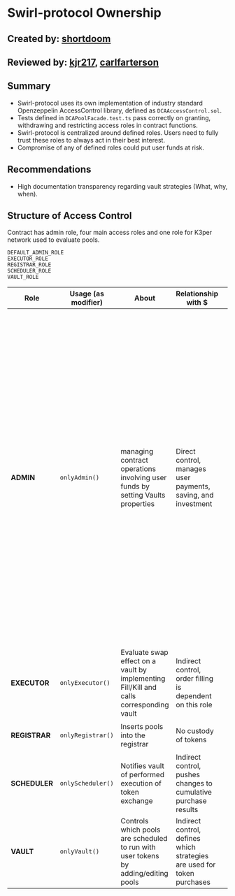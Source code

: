 # Swirl-protocol Ownership
## Created by: [shortdoom](https://github.com/shortdoom)
## Reviewed by: [kjr217](https://github.com/kjr217), [carlfarterson](https://github.com/carlfarterson)

## Summary
* Swirl-protocol uses its own implementation of industry standard Openzeppelin AccessControl library, defined as `DCAAccessControl.sol`.
* Tests defined in `DCAPoolFacade.test.ts` pass correctly on granting, withdrawing and restricting access roles in contract functions.
* Swirl-protocol is centralized around defined roles. Users need to fully trust these roles to always act in their best interest.
* Compromise of any of defined roles could put user funds at risk. 

## Recommendations
* High documentation transparency regarding vault strategies (What, why, when).

## Structure of Access Control

Contract has admin role, four main access roles and one role for K3per network used to evaluate pools.

```
DEFAULT_ADMIN_ROLE
EXECUTOR_ROLE
REGISTRAR_ROLE
SCHEDULER_ROLE
VAULT_ROLE
```

Role | Usage (as modifier) | About | Relationship with $ | Interaction with contracts
|---|---|---|---|---|
|**ADMIN**| `onlyAdmin()` | managing contract operations involving user funds by setting Vaults properties | Direct control, manages user payments, saving, and investment |<ul>`DCAPoolFacade.sol`<li>Set the minimum bond required by a keeper to call this contract</li><li>Enables/Disables keeper network integration</li><li>Collect unused balance from this contract</li></ul><ul>`DCAPoolFactory.sol`<li>Create a new DCA pool</li><li>Set the buy strategy used by newly create vaults </li><li>Enables a token to be used as base in new vaults</li><li>Enables a token to be used as order in new vaults</li></ul><ul>`DCAScheduler.sol`<li>Set the minimum total purchase quantity for this pool to become ready</li><li>Set fees charged by the protocol. Maximum 3%</li><li>Set recipient for fees</li></ul>	<ul>`DCAVault.sol`<li>Collect unused balance from this pool</li><li>Set the minimum order quantity for this pool</li><li>Sets the new withdrawal strategy.</li></ul><ul>`ChainLinkGasCalculator.sol`<li>Add a feed for the token provided</li></ul><ul>`strategies/OneInchBuyStrategy.sol`<li>Enable base token for swaps</li><li>Set slippage tolerance</li><li>Set 1 inch parts for split calculation</li></ul>
|**EXECUTOR**| `onlyExecutor()` | Evaluate swap effect on a vault by implementing Fill/Kill and calls corresponding vault | Indirect control, order filling is dependent on this role |  <ul> `DCAScheduler.sol`<li>Performs an evaluation to effect a swap</li></ul>
|**REGISTRAR**| `onlyRegistrar()` | Inserts pools into the registrar | No custody of tokens | <ul>`DCAPoolFacade.sol`<li>Insert a pool into the register</li></ul>
|**SCHEDULER**| `onlyScheduler()` | Notifies vault of performed execution of token exchange | Indirect control, pushes changes to cumulative purchase results | <ul>`DCAVault.sol`<li>Notify vault of a performed execution</li></ul>
|**VAULT**| `onlyVault()` | Controls which pools are scheduled to run with user tokens by adding/editing pools|Indirect control, defines which strategies are used for token purchases | <ul>`DCAScheduler.sol`<li>Adds a pool to the scheduler</li><li>Edit the schedules for a pool</li></ul>
